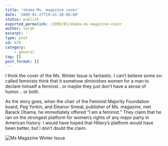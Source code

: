 ```yaml
---
title: 'obama Ms. magazine cover'
date: '2009-01-27T19:41:38-08:00'
status: publish
exported_permalink: /2009/01/obama-ms-magazine-cover
author: sarah
excerpt: ''
type: post
id: 676
category:
    - general
tag: []
post_format: []
---
```

I think the cover of the Ms. Winter Issue is fantastic. I can’t believe some so-called feminists think that it somehow diminishes women for a man to declare himself a feminist.. or maybe they just don’t have a sense of humor… or both.

As the story goes, when the chair of the Feminist Majority Foundation board, Peg Yorkin, and <span class="byline">Eleanor Smeal, publisher of Ms. magazine,</span> met Barack Obama, he immediately offered “I am a feminist.” They claim that he ran on the strongest platform for women’s rights of any major party in American history. I would have hoped that Hillary’s platform would have been better, but I don’t doubt the claim.

![Ms Magazine Winter Issue](http://www.msmagazine.com/images/2009Winter.jpg)